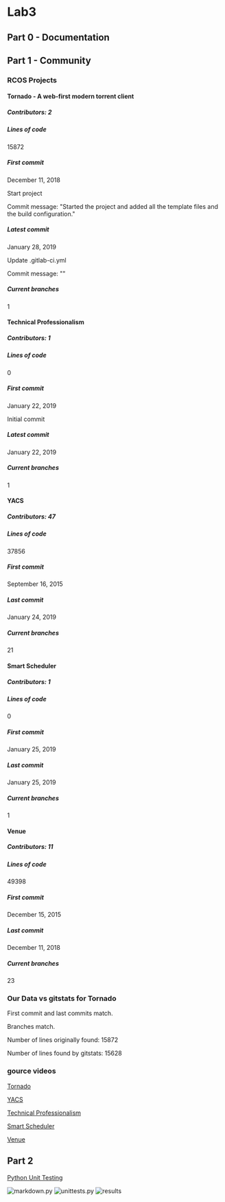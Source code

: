 # Lab3

## Part 0 - Documentation

## Part 1 - Community

### RCOS Projects

#### Tornado - A web-first modern torrent client

##### Contributors: 2

##### Lines of code
15872

##### First commit
December 11, 2018

Start project

Commit message: "Started the project and added all the template files and the build configuration."

##### Latest commit
January 28, 2019

Update .gitlab-ci.yml

Commit message: ""

##### Current branches
1

#### Technical Professionalism

##### Contributors: 1

##### Lines of code
0

##### First commit
January 22, 2019

Initial commit

##### Latest commit
January 22, 2019

##### Current branches
1

#### YACS

##### Contributors: 47

##### Lines of code
37856

##### First commit
September 16, 2015

##### Last commit
January 24, 2019

##### Current branches
21

#### Smart Scheduler

##### Contributors: 1

##### Lines of code
0

##### First commit
January 25, 2019

##### Last commit
January 25, 2019

##### Current branches
1

#### Venue

##### Contributors: 11

##### Lines of code
49398

##### First commit
December 15, 2015

##### Last commit
December 11, 2018

##### Current branches
23

### Our Data vs gitstats for Tornado

First commit and last commits match.

Branches match. 

Number of lines originally found: 15872

Number of lines found by gitstats: 15628

### gource videos

[Tornado](https://youtu.be/n5TCfNHC6Rw)

[YACS](https://drive.google.com/open?id=1uc1Nmwl8gpu4GUq2zjCSsQwSQDlyDGZX)

[Technical Professionalism](https://youtu.be/xisdabP4Po0)

[Smart Scheduler](https://drive.google.com/open?id=1J5yZKccYUQ_16OWr4p5acobbEbgc0kIQ)

[Venue]()


## Part 2

[Python Unit Testing](https://github.com/Chaotic-Cody/markdown-python-unit-testing)

![markdown.py](images/Code.png)
![unittests.py](images/UnitTests.png)
![results](images/Results.png)